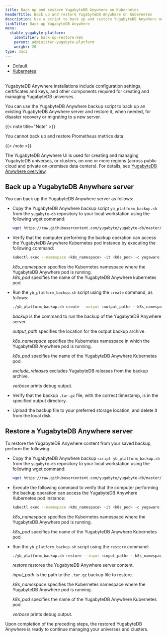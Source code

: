 ```yaml
---
title: Back up and restore YugabyteDB Anywhere on Kubernetes
headerTitle: Back up and restore YugabyteDB Anywhere on Kubernetes
description: Use a script to back up and restore YugabyteDB Anywhere on Kubernetes.
linkTitle: Back up YugabyteDB Anywhere
menu:
  stable_yugabyte-platform:
    identifier: back-up-restore-k8s
    parent: administer-yugabyte-platform
    weight: 20
type: docs
---
```


<ul class="nav nav-tabs-alt nav-tabs-yb">
  <li >
    <a href="../back-up-restore-yp/" class="nav-link">
      <i class="fa-solid fa-cloud"></i>
      Default
    </a>
  </li>

  <li>
    <a href="../back-up-restore-k8s/" class="nav-link active">
      <i class="fa-regular fa-dharmachakra" aria-hidden="true"></i>
      Kubernetes
    </a>
  </li>
</ul>

<br>YugabyteDB Anywhere installations include configuration settings, certificates and keys, and other components required for creating and managing YugabyteDB universes.

You can use the YugabyteDB Anywhere backup script to back up an existing YugabyteDB Anywhere server and restore it, when needed, for disaster recovery or migrating to a new server.

{{< note title="Note" >}}

You cannot back up and restore Prometheus metrics data.

{{< /note >}}

The YugabyteDB Anywhere UI is used for creating and managing YugabyteDB universes, or clusters, on one or more regions (across public cloud and private on-premises data centers). For details, see [YugabyteDB Anywhere overview](../../../yugabyte-platform/).

## Back up a YugabyteDB Anywhere server

You can back up the YugabyteDB Anywhere server as follows:

- Copy the YugabyteDB Anywhere backup script `yb_platform_backup.sh` from the `yugabyte-db` repository to your local workstation using the following wget command:

  ```sh
  wget https://raw.githubusercontent.com/yugabyte/yugabyte-db/master/managed/devops/bin/yb_platform_backup.sh
  ```

- Verify that the computer performing the backup operation can access the YugabyteDB Anywhere Kubernetes pod instance by executing the following command:

  ```sh
  kubectl exec --namespace <k8s_namespace> -it <k8s_pod> -c yugaware -- cat /opt/yugabyte/yugaware/README.md
  ```

  *k8s_namespace* specifies the Kubernetes namespace where the YugabyteDB Anywhere pod is running.<br>
  *k8s_pod* specifies the name of the YugabyteDB Anywhere kubernetes pod.

- Run the `yb_platform_backup.sh` script using the `create` command, as follows:

  ```sh
  ./yb_platform_backup.sh create --output <output_path> --k8s_namespace <k8s_namespace> --k8s_pod <k8s_pod> [--exclude_releases --verbose]
  ```

  *backup* is the command to run the backup of the YugabyteDB Anywhere server.<br>

  *output_path* specifies the location for the output backup archive.<br>

  *k8s_namespace* specifies the Kubernetes namespace in which the YugabyteDB Anywhere pod is running.<br>

  *k8s_pod* specifies the name of the YugabyteDB Anywhere Kubernetes pod.<br>

  *exclude_releases* excludes YugabyteDB releases from the backup archive.<br>

  *verbose* prints debug output.<br>

- Verify that the backup `.tar.gz` file, with the correct timestamp, is in the specified output directory.

- Upload the backup file to your preferred storage location, and delete it from the local disk.

## Restore a YugabyteDB Anywhere server

To restore the YugabyteDB Anywhere content from your saved backup, perform the following:

- Copy the YugabyteDB Anywhere backup `script yb_platform_backup.sh` from the `yugabyte-db` repository to your local workstation using the following wget command:

    ```sh
    wget https://raw.githubusercontent.com/yugabyte/yugabyte-db/master/managed/devops/bin/yb_platform_backup.sh
    ```

- Execute the following command to verify that the computer performing the backup operation can access the YugabyteDB Anywhere Kubernetes pod instance:

    ```sh
    kubectl exec --namespace <k8s_namespace> -it <k8s_pod> -c yugaware -- cat /opt/yugabyte/yugaware/README.md
    ```

    *k8s_namespace* specifies the Kubernetes namespace where the YugabyteDB Anywhere pod is running.<br>

    *k8s_pod* specifies the name of the YugabyteDB Anywhere Kubernetes pod.

- Run the `yb_platform_backup.sh` script using the `restore` command:

    ```sh
    ./yb_platform_backup.sh restore --input <input_path> --k8s_namespace <k8s_namespace> --k8s_pod <k8s_pod> [--verbose]
    ```

    *restore* restores the YugabyteDB Anywhere server content.<br>

    *input_path* is the path to the `.tar.gz` backup file to restore.<br>

    *k8s_namespace* specifies the Kubernetes namespace where the YugabyteDB Anywhere pod is running.<br>

    *k8s_pod* specifies the name of the YugabyteDB Anywhere Kubernetes pod.<br>

    *verbose* prints debug output.<br>

Upon completion of the preceding steps, the restored YugabyteDB Anywhere is ready to continue managing your universes and clusters.
